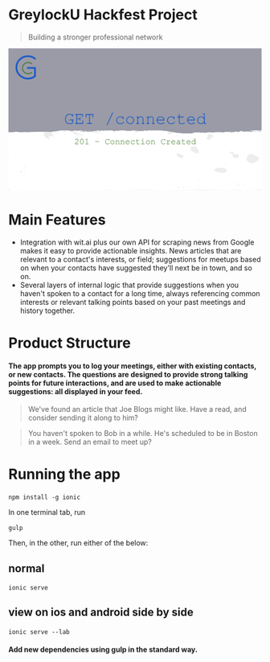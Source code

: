 # GreylockU Hackfest Project

> Building a stronger professional network

![Cover Photo](art.png)

# Main Features

- Integration with wit.ai plus our own API for scraping news from Google makes it easy to provide actionable insights. News articles that are relevant to a contact's interests, or field; suggestions for meetups based on when your contacts have suggested they'll next be in town, and so on.
- Several layers of internal logic that provide suggestions when you haven't spoken to a contact for a long time, always referencing common interests or relevant talking points based on your past meetings and history together.

# Product Structure

#### The app prompts you to log your meetings, either with existing contacts, or new contacts. The questions are designed to provide strong talking points for future interactions, and are used to make actionable suggestions: all displayed in your feed.

> We've found an article that Joe Blogs might like. Have a read, and consider sending it along to him?

> You haven't spoken to Bob in a while. He's scheduled to be in Boston in a week. Send an email to meet up?

# Running the app

```npm install -g ionic```

In one terminal tab, run
```
gulp
```

Then, in the other, run either of the below:

## normal
```
ionic serve
```
## view on ios and android side by side
```
ionic serve --lab
```

#### Add new dependencies using gulp in the standard way.
